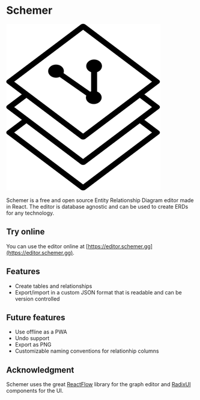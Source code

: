 # Schemer

![Logo](public/logo.svg)

Schemer is a free and open source Entity Relationship Diagram editor made in React. The editor is database agnostic and can be used to create ERDs for any technology.

## Try online

You can use the editor online at [https://editor.schemer.gg](https://editor.schemer.gg).

## Features

-   Create tables and relationships
-   Export/import in a custom JSON format that is readable and can be version controlled

## Future features

-   Use offline as a PWA
-   Undo support
-   Export as PNG
-   Customizable naming conventions for relationhip columns

## Acknowledgment

Schemer uses the great [ReactFlow](https://reactflow.dev) library for the graph editor and [RadixUI](https://www.radix-ui.com) components for the UI.
